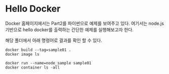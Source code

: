 Hello Docker
===============
Docker 홈페이지에서는 Part2를 파이썬으로 예제를 보여주고 있다. 여기서는 node.js 기반으로 hello docker를 출력하는 간단한 예제를 실행해보고자 한다.

해당 폴더에서 아래 명령어로 결과를 확인 할 수 있다.
```
docker build --tag=sample01 .
docker image ls

docker run --name=node_sample sample01
docker container ls -all
```